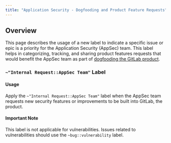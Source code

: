 ```yaml
---
title: "Application Security - Dogfooding and Product Feature Requests"
---
```


## Overview

This page describes the usage of a new label to indicate a specific issue or epic is a priority for the Application Security (AppSec) team. This label helps in categorizing, tracking, and sharing product features requests that would benefit the AppSec team as part of [dogfooding the GitLab product](https://handbook.gitlab.com/handbook/values/#dogfooding).

### `~"Internal Request::AppSec Team"` Label

#### Usage

Apply the `~"Internal Request::AppSec Team"` label when the AppSec team requests new security features or improvements to be built into GitLab, the product.

#### Important Note

This label is not applicable for vulnerabilities. Issues related to vulnerabilities should use the `~bug::vulnerability` label.
